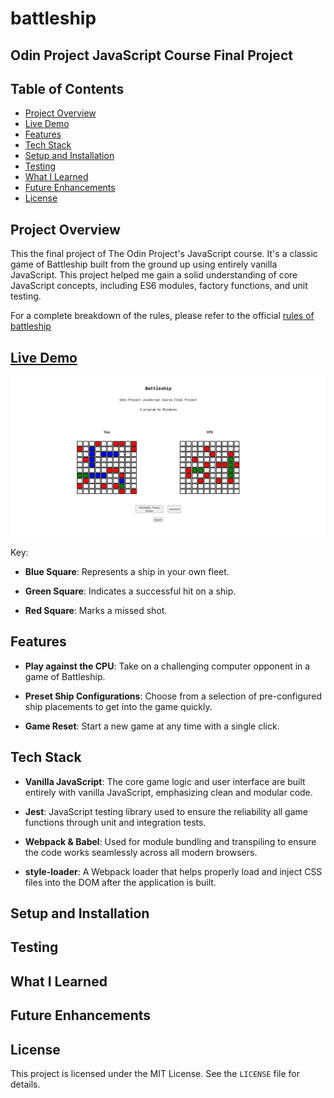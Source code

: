 # battleship

## Odin Project JavaScript Course Final Project

## Table of Contents
* [Project Overview](#project-overview)
* [Live Demo](#live-demo)
* [Features](#features)
* [Tech Stack](#tech-stack)
* [Setup and Installation](#setup-and-installation)
* [Testing](#testing)
* [What I Learned](#what-i-learned)
* [Future Enhancements](#future-enhancements)
* [License](#license)

## Project Overview
This the final project of The Odin Project's JavaScript course. It's a classic game of Battleship built from the ground up using entirely vanilla JavaScript. This project helped me gain a solid understanding of core JavaScript concepts, including ES6 modules, factory functions, and unit testing.

For a complete breakdown of the rules, please refer to the official [rules of battleship](https://officialgamerules.org/game-rules/battleship/)

## [Live Demo](https://mizakson-battleship.netlify.app/)
![alt text](./src/images/battleship.png "Live demo preview")

Key:

  * __Blue Square__: Represents a ship in your own fleet.
  
  * __Green Square__: Indicates a successful hit on a ship.
  
  * __Red Square__: Marks a missed shot.

## Features
* __Play against the CPU__: Take on a challenging computer opponent in a game of Battleship.

* __Preset Ship Configurations__: Choose from a selection of pre-configured ship placements to get into the game quickly.

* __Game Reset__: Start a new game at any time with a single click.

## Tech Stack
* __Vanilla JavaScript__: The core game logic and user interface are built entirely with vanilla JavaScript, emphasizing clean and modular code.

* __Jest__: JavaScript testing library used to ensure the reliability all game functions through unit and integration tests.

* __Webpack & Babel__: Used for module bundling and transpiling to ensure the code works seamlessly across all modern browsers.

* __style-loader__: A Webpack loader that helps properly load and inject CSS files into the DOM after the application is built.


## Setup and Installation

## Testing

## What I Learned

## Future Enhancements

## License
This project is licensed under the MIT License. See the `LICENSE` file for details.
